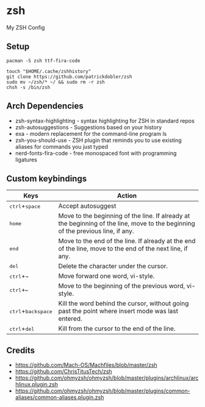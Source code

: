 # zsh
My ZSH Config

## Setup
```
pacman -S zsh ttf-fira-code

touch "$HOME/.cache/zshhistory"
git clone https://github.com/patrickdobler/zsh
sudo mv ~/zsh/* ~/ && sudo rm -r zsh
chsh -s /bin/zsh
```


## Arch Dependencies
- zsh-syntax-highlighting - syntax highlighting for ZSH in standard repos
- zsh-autosuggestions - Suggestions based on your history
- exa - modern replacement for the command-line program ls
- zsh-you-should-use - ZSH plugin that reminds you to use existing aliases for commands you just typed
- nerd-fonts-fira-code - free monospaced font with programming ligatures


## Custom keybindings
| Keys | Action |
| --- | --- |
| <kbd>ctrl</kbd>+<kbd>space</kbd> | Accept autosuggest |
| <kbd>home</kbd> | Move to the beginning of the line. If already at the beginning of the line, move to the beginning of the previous line, if any. |
| <kbd>end</kbd> | Move to the end of the line. If already at the end of the line, move to the end of the next line, if any. |
| <kbd>del</kbd> | Delete the character under the cursor. |
| <kbd>ctrl</kbd>+<kbd>→</kbd> | Move forward one word, vi-style. |
| <kbd>ctrl</kbd>+<kbd>←</kbd> | Move to the beginning of the previous word, vi-style. |
| <kbd>ctrl</kbd>+<kbd>backspace</kbd> | Kill the word behind the cursor, without going past the point where insert mode was last entered. |
| <kbd>ctrl</kbd>+<kbd>del</kbd> | Kill from the cursor to the end of the line. |


## Credits
- https://github.com/Mach-OS/Machfiles/blob/master/zsh
- https://github.com/ChrisTitusTech/zsh
- https://github.com/ohmyzsh/ohmyzsh/blob/master/plugins/archlinux/archlinux.plugin.zsh
- https://github.com/ohmyzsh/ohmyzsh/blob/master/plugins/common-aliases/common-aliases.plugin.zsh